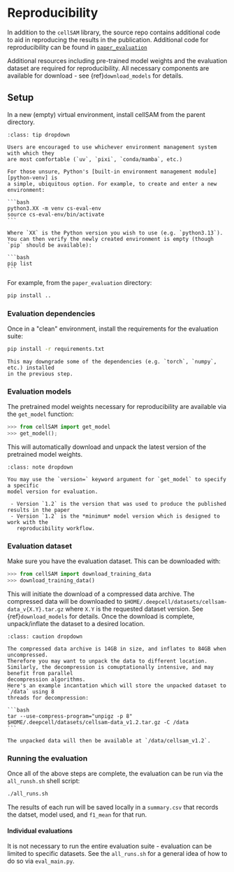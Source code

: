 # Reproducibility

In addition to the `cellSAM` library, the source repo contains additional
code to aid in reproducing the results in the publication.
Additional code for reproducibility can be found in [`paper_evaluation`][gh-eval]

[gh-eval]: https://github.com/vanvalenlab/cellSAM/tree/master/paper_evaluation

Additional resources including pre-trained model weights and the evaluation dataset
are required for reproducibility.
All necessary components are available for download - see {ref}`download_models` for
details.

## Setup

In a new (empty) virtual environment, install cellSAM from the parent directory.

````{admonition} Example: creating an environment
:class: tip dropdown

Users are encouraged to use whichever environment management system with which they
are most comfortable (`uv`, `pixi`, `conda/mamba`, etc.)

For those unsure, Python's [built-in environment management module][python-venv] is
a simple, ubiquitous option. For example, to create and enter a new environment:

```bash
python3.XX -m venv cs-eval-env
source cs-eval-env/bin/activate
```

Where `XX` is the Python version you wish to use (e.g. `python3.13`).
You can then verify the newly created environment is empty (though `pip` should be available):

```bash
pip list
```
````

[python-venv]: https://docs.python.org/3/library/venv.html

For example, from the `paper_evaluation` directory:

```bash
pip install ..
```

### Evaluation dependencies

Once in a "clean" environment, install the requirements for the evaluation suite:

```bash
pip install -r requirements.txt
```

```{note}
This may downgrade some of the dependencies (e.g. `torch`, `numpy`, etc.) installed
in the previous step.
```

### Evaluation models

The pretrained model weights necessary for reproducibility are available via the `get_model`
function:

```python
>>> from cellSAM import get_model
>>> get_model();
```

This will automatically download and unpack the latest version of the pretrained model weights.

```{admonition} Model versions
:class: note dropdown

You may use the `version=` keyword argument for `get_model` to specify a specific
model version for evaluation.

 - Version `1.2` is the version that was used to produce the published results in the paper
 - Version `1.2` is the *minimum* model version which is designed to work with the
   reproducibility workflow.
```

### Evaluation dataset

Make sure you have the evaluation dataset. This can be downloaded with:

```python
>>> from cellSAM import download_training_data
>>> download_training_data()
```

This will initiate the download of a compressed data archive.
The compressed data will be downloaded to
`$HOME/.deepcell/datasets/cellsam-data_v{X.Y}.tar.gz` where `X.Y` is the requested
dataset version.
See {ref}`download_models` for details.
Once the download is complete, unpack/inflate the dataset to a desired location.

````{admonition} Dataset Size
:class: caution dropdown

The compressed data archive is 14GB in size, and inflates to 84GB when uncompressed.
Therefore you may want to unpack the data to different location.
Similarly, the decompression is comuptationally intensive, and may benefit from parallel
decompression algorithms.
Here's an example incantation which will store the unpacked dataset to `/data` using 8
threads for decompression:

```bash
tar --use-compress-program="unpigz -p 8" $HOME/.deepcell/datasets/cellsam-data_v1.2.tar.gz -C /data
```

The unpacked data will then be available at `/data/cellsam_v1.2`.
````

### Running the evaluation

Once all of the above steps are complete, the evaluation can be run via the `all_runsh.sh`
shell script:

```bash
./all_runs.sh
```

The results of each run will be saved locally in a `summary.csv` that records the datset,
model used, and `f1_mean` for that run.

#### Individual evaluations

It is not necessary to run the entire evaluation suite - evaluation can be limited to
specific datasets.
See the `all_runs.sh` for a general idea of how to do so via `eval_main.py`.
